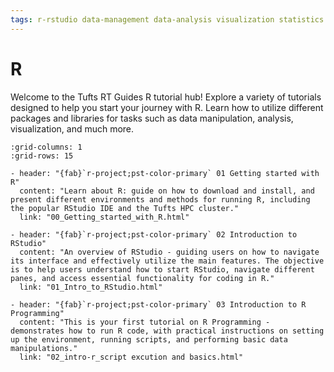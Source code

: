 ```yaml
---
tags: r-rstudio data-management data-analysis visualization statistics
---
```

R
====
Welcome to the Tufts RT Guides R tutorial hub! Explore a variety of tutorials designed to help you start your journey with R. Learn how to utilize different packages and libraries for tasks such as data manipulation, analysis, visualization, and much more.

```{gallery-grid}
:grid-columns: 1
:grid-rows: 15

- header: "{fab}`r-project;pst-color-primary` 01 Getting started with R"
  content: "Learn about R: guide on how to download and install, and present different environments and methods for running R, including the popular RStudio IDE and the Tufts HPC cluster."
  link: "00_Getting_started_with_R.html"

- header: "{fab}`r-project;pst-color-primary` 02 Introduction to RStudio"
  content: "An overview of RStudio - guiding users on how to navigate its interface and effectively utilize the main features. The objective is to help users understand how to start RStudio, navigate different panes, and access essential functionality for coding in R."
  link: "01_Intro_to_RStudio.html"

- header: "{fab}`r-project;pst-color-primary` 03 Introduction to R Programming"
  content: "This is your first tutorial on R Programming - demonstrates how to run R code, with practical instructions on setting up the environment, running scripts, and performing basic data manipulations."
  link: "02_intro-r_script excution and basics.html"



```
